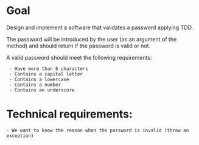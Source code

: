 # Goal
Design and implement a software that validates a password applying TDD.

The password will be introduced by the user (as an argument of the method) and should return if the password is valid or not.

A valid password should meet the following requirements:

	 - Have more than 8 characters
	 - Contains a capital letter
	 - Contains a lowercase
	 - Contains a number
	 - Contains an underscore

# Technical requirements:

	- We want to know the reason when the password is invalid (throw an exception)
